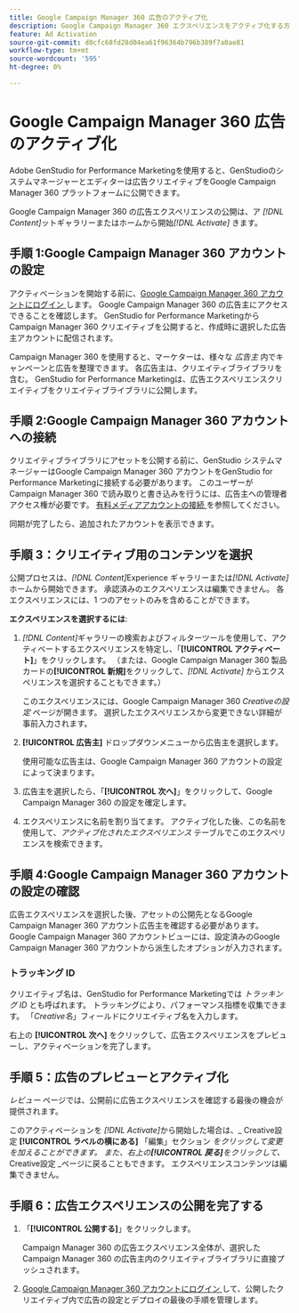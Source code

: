 ```yaml
---
title: Google Campaign Manager 360 広告のアクティブ化
description: Google Campaign Manager 360 エクスペリエンスをアクティブ化する方法について説明します。
feature: Ad Activation
source-git-commit: d0cfc68fd28d04ea61f96364b796b389f7a0ae81
workflow-type: tm+mt
source-wordcount: '595'
ht-degree: 0%

---
```


# Google Campaign Manager 360 広告のアクティブ化

Adobe GenStudio for Performance Marketingを使用すると、GenStudioのシステムマネージャーとエディターは広告クリエイティブをGoogle Campaign Manager 360 プラットフォームに公開できます。

Google Campaign Manager 360 の広告エクスペリエンスの公開は、ア _[!DNL Content]_&#x200B;ットギャラリーまたはホームから開始&#x200B;_[!DNL Activate]_ きます。

## 手順 1:Google Campaign Manager 360 アカウントの設定

アクティベーションを開始する前に、[Google Campaign Manager 360 アカウントにログイン ](https://campaignmanager.google.com) します。 Google Campaign Manager 360 の広告主にアクセスできることを確認します。 GenStudio for Performance Marketingから Campaign Manager 360 クリエイティブを公開すると、作成時に選択した広告主アカウントに配信されます。

Campaign Manager 360 を使用すると、マーケターは、様々な _広告主_ 内でキャンペーンと広告を整理できます。 各広告主は、クリエイティブライブラリを含む。 GenStudio for Performance Marketingは、広告エクスペリエンスクリエイティブをクリエイティブライブラリに公開します。

## 手順 2:Google Campaign Manager 360 アカウントへの接続

クリエイティブライブラリにアセットを公開する前に、GenStudio システムマネージャーはGoogle Campaign Manager 360 アカウントをGenStudio for Performance Marketingに接続する必要があります。 このユーザーが Campaign Manager 360 で読み取りと書き込みを行うには、広告主への管理者アクセス権が必要です。 [ 有料メディアアカウントの接続 ](/help/user-guide/connectors/connect-channel.md) を参照してください。

同期が完了したら、追加されたアカウントを表示できます。

## 手順 3：クリエイティブ用のコンテンツを選択

公開プロセスは、_[!DNL Content]_&#x200B;Experience ギャラリーまたは&#x200B;_[!DNL Activate]_ ホームから開始できます。 承認済みのエクスペリエンスは編集できません。 各エクスペリエンスには、1 つのアセットのみを含めることができます。

**エクスペリエンスを選択するには**:

1. _[!DNL Content]_&#x200B;ギャラリーの検索およびフィルターツールを使用して、アクティベートするエクスペリエンスを特定し、「**[!UICONTROL アクティベート]**」をクリックします。 （または、Google Campaign Manager 360 製品カードの&#x200B;**[!UICONTROL 新規]**&#x200B;をクリックして、_[!DNL Activate]_ からエクスペリエンスを選択することもできます。）

   このエクスペリエンスには、Google Campaign Manager 360 _Creativeの設定_ ページが開きます。 選択したエクスペリエンスから変更できない詳細が事前入力されます。

1. **[!UICONTROL 広告主]** ドロップダウンメニューから広告主を選択します。

   使用可能な広告主は、Google Campaign Manager 360 アカウントの設定によって決まります。

1. 広告主を選択したら、「**[!UICONTROL 次へ]**」をクリックして、Google Campaign Manager 360 の設定を確定します。

1. エクスペリエンスに名前を割り当てます。 アクティブ化した後、この名前を使用して、_アクティブ化されたエクスペリエンス_ テーブルでこのエクスペリエンスを検索できます。

## 手順 4:Google Campaign Manager 360 アカウントの設定の確認

広告エクスペリエンスを選択した後、アセットの公開先となるGoogle Campaign Manager 360 アカウント広告主を確認する必要があります。 Google Campaign Manager 360 アカウントビューには、設定済みのGoogle Campaign Manager 360 アカウントから派生したオプションが入力されます。

### トラッキング ID

クリエイティブ名は、GenStudio for Performance Marketingでは _トラッキング ID_ とも呼ばれます。 トラッキングにより、パフォーマンス指標を収集できます。 「_Creative名_」フィールドにクリエイティブ名を入力します。

右上の **[!UICONTROL 次へ]** をクリックして、広告エクスペリエンスをプレビューし、アクティベーションを完了します。

## 手順 5：広告のプレビューとアクティブ化

_レビュー_ ページでは、公開前に広告エクスペリエンスを確認する最後の機会が提供されます。

このアクティベーションを _[!DNL Activate]_&#x200B;から開始した場合は、_ Creative設定 **[!UICONTROL ラベルの横にある]** 「編集」セクション _をクリックして変更を加えることができます。 また、右上の&#x200B;**[!UICONTROL 戻る]**&#x200B;をクリックして、_ Creative設定 _ページに戻ることもできます。 エクスペリエンスコンテンツは編集できません。

## 手順 6：広告エクスペリエンスの公開を完了する

1. 「**[!UICONTROL 公開する]**」をクリックします。

   Campaign Manager 360 の広告エクスペリエンス全体が、選択した Campaign Manager 360 の広告主内のクリエイティブライブラリに直接プッシュされます。

1. [Google Campaign Manager 360 アカウントにログイン ](https://campaignmanager.google.com) して、公開したクリエイティブ内で広告の設定とデプロイの最後の手順を管理します。
